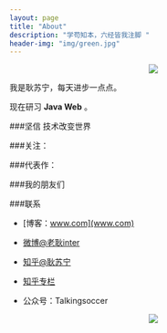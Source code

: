 ```yaml
---
layout: page
title: "About"
description: "学苟知本，六经皆我注脚 "
header-img: "img/green.jpg"
---
```



<center>
    <p><img src="http://7xlfkx.com1.z0.glb.clouddn.com/white2.jpg" align="center"></p>
</center>

我是耿苏宁，每天进步一点点。

现在研习 **Java Web** 。

###坚信
技术改变世界

###关注：




###代表作：



###我的朋友们

###联系

- [博客：www.com](www.com)

- [微博@老耿inter](http://weibo.com/207775270)

- [知乎@耿苏宁](http://www.zhihu.com/people/Feat)

- [知乎专栏](http://zhuanlan.zhihu.com/cnfeat)

- 公众号：Talkingsoccer


<center>
    <p><img src="http://i173.photobucket.com/albums/w63/cnfeat/2015-08-29-2_zpsqj7po8eo.png" align="center"></p>
</center>
